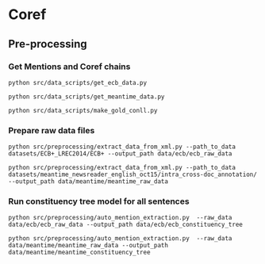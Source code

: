 # Coref

## Pre-processing 

### Get Mentions and Coref chains

``python src/data_scripts/get_ecb_data.py ``

``python src/data_scripts/get_meantime_data.py ``

``python src/data_scripts/make_gold_conll.py``


### Prepare raw data files

``python src/preprocessing/extract_data_from_xml.py --path_to_data datasets/ECB+_LREC2014/ECB+ --output_path data/ecb/ecb_raw_data``

``python src/preprocessing/extract_data_from_xml.py --path_to_data datasets/meantime_newsreader_english_oct15/intra_cross-doc_annotation/ --output_path data/meantime/meantime_raw_data``

### Run constituency tree model for all sentences

``python src/preprocessing/auto_mention_extraction.py  --raw_data data/ecb/ecb_raw_data --output_path data/ecb/ecb_constituency_tree``

``python src/preprocessing/auto_mention_extraction.py  --raw_data data/meantime/meantime_raw_data --output_path data/meantime/meantime_constituency_tree``

